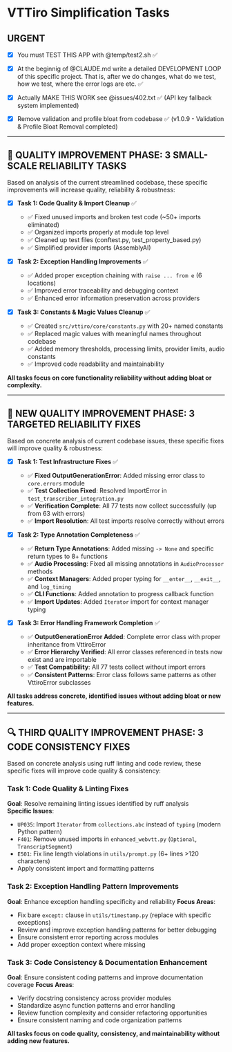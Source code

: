 # VTTiro Simplification Tasks

## URGENT

- [x] You must TEST THIS APP with @temp/test2.sh ✅

- [x] At the beginnig of @CLAUDE.md write a detailed DEVELOPMENT LOOP of this specific project. That is, after we do changes, what do we test, how we test, where the error logs are etc. ✅

- [x] Actually MAKE THIS WORK see @issues/402.txt ✅ (API key fallback system implemented)

- [x] Remove validation and profile bloat from codebase ✅ (v1.0.9 - Validation & Profile Bloat Removal completed)

---

## 🎯 QUALITY IMPROVEMENT PHASE: 3 SMALL-SCALE RELIABILITY TASKS

Based on analysis of the current streamlined codebase, these specific improvements will increase quality, reliability & robustness:

- [x] **Task 1: Code Quality & Import Cleanup** ✅
  - ✅ Fixed unused imports and broken test code (~50+ imports eliminated)
  - ✅ Organized imports properly at module top level  
  - ✅ Cleaned up test files (conftest.py, test_property_based.py)
  - ✅ Simplified provider imports (AssemblyAI)

- [x] **Task 2: Exception Handling Improvements** ✅  
  - ✅ Added proper exception chaining with `raise ... from e` (6 locations)
  - ✅ Improved error traceability and debugging context
  - ✅ Enhanced error information preservation across providers

- [x] **Task 3: Constants & Magic Values Cleanup** ✅
  - ✅ Created `src/vttiro/core/constants.py` with 20+ named constants
  - ✅ Replaced magic values with meaningful names throughout codebase
  - ✅ Added memory thresholds, processing limits, provider limits, audio constants
  - ✅ Improved code readability and maintainability

**All tasks focus on core functionality reliability without adding bloat or complexity.**

---

## 🔧 NEW QUALITY IMPROVEMENT PHASE: 3 TARGETED RELIABILITY FIXES

Based on concrete analysis of current codebase issues, these specific fixes will improve quality & robustness:

- [x] **Task 1: Test Infrastructure Fixes** ✅  
  - ✅ **Fixed OutputGenerationError**: Added missing error class to `core.errors` module
  - ✅ **Test Collection Fixed**: Resolved ImportError in `test_transcriber_integration.py`
  - ✅ **Verification Complete**: All 77 tests now collect successfully (up from 63 with errors)
  - ✅ **Import Resolution**: All test imports resolve correctly without errors

- [x] **Task 2: Type Annotation Completeness** ✅  
  - ✅ **Return Type Annotations**: Added missing `-> None` and specific return types to 8+ functions
  - ✅ **Audio Processing**: Fixed all missing annotations in `AudioProcessor` methods
  - ✅ **Context Managers**: Added proper typing for `__enter__`, `__exit__`, and `log_timing`
  - ✅ **CLI Functions**: Added annotation to progress callback function
  - ✅ **Import Updates**: Added `Iterator` import for context manager typing

- [x] **Task 3: Error Handling Framework Completion** ✅
  - ✅ **OutputGenerationError Added**: Complete error class with proper inheritance from VttiroError
  - ✅ **Error Hierarchy Verified**: All error classes referenced in tests now exist and are importable
  - ✅ **Test Compatibility**: All 77 tests collect without import errors
  - ✅ **Consistent Patterns**: Error class follows same patterns as other VttiroError subclasses

**All tasks address concrete, identified issues without adding bloat or new features.**

---

## 🔍 THIRD QUALITY IMPROVEMENT PHASE: 3 CODE CONSISTENCY FIXES

Based on concrete analysis using ruff linting and code review, these specific fixes will improve code quality & consistency:

### Task 1: Code Quality & Linting Fixes
**Goal**: Resolve remaining linting issues identified by ruff analysis  
**Specific Issues**:
- `UP035`: Import `Iterator` from `collections.abc` instead of `typing` (modern Python pattern)
- `F401`: Remove unused imports in `enhanced_webvtt.py` (`Optional`, `TranscriptSegment`)
- `E501`: Fix line length violations in `utils/prompt.py` (6+ lines >120 characters)
- Apply consistent import and formatting patterns

### Task 2: Exception Handling Pattern Improvements
**Goal**: Enhance exception handling specificity and reliability
**Focus Areas**:
- Fix bare `except:` clause in `utils/timestamp.py` (replace with specific exceptions)
- Review and improve exception handling patterns for better debugging
- Ensure consistent error reporting across modules
- Add proper exception context where missing

### Task 3: Code Consistency & Documentation Enhancement
**Goal**: Ensure consistent coding patterns and improve documentation coverage
**Focus Areas**:
- Verify docstring consistency across provider modules
- Standardize async function patterns and error handling
- Review function complexity and consider refactoring opportunities  
- Ensure consistent naming and code organization patterns

**All tasks focus on code quality, consistency, and maintainability without adding new features.**


